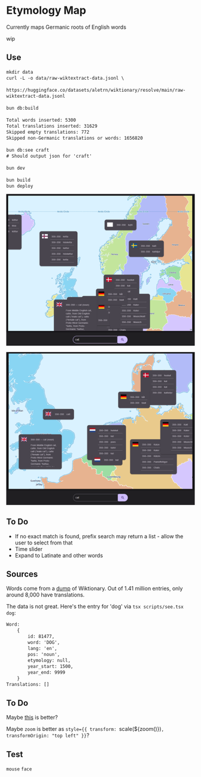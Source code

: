 # Etymology Map

Currently maps Germanic roots of English words

wip

## Use

    mkdir data
    curl -L -o data/raw-wiktextract-data.jsonl \
        https://huggingface.co/datasets/aletrn/wiktionary/resolve/main/raw-wiktextract-data.jsonl

    bun db:build

    Total words inserted: 5300
    Total translations inserted: 31629
    Skipped empty translations: 772
    Skipped non-Germanic translations or words: 1656820

    bun db:see craft
    # Should output json for 'craft'

    bun dev

    bun build
    bun deploy

![WIP](./README-init.png)

![WIP](./README-2.png)

## To Do

* If no exact match is found, prefix search may return a list - allow the user to select from that
* Time slider
* Expand to Latinate and other words

## Sources

Words come from a [dump](https://huggingface.co/datasets/aletrn/wiktionary/blob/main/raw-wiktextract-data.jsonl)
of Wiktionary. Out of 1.41 million entries, only around 8,000 have translations.

The data is not great. Here's the entry for 'dog' via `tsx scripts/see.tsx dog`:

    Word: 
        {
            id: 81477,       
            word: 'DOG',     
            lang: 'en',      
            pos: 'noun',     
            etymology: null, 
            year_start: 1500,
            year_end: 9999   
        }
    Translations: []


## To Do

Maybe [this](http://etym.org/) is better?

Maybe `zoom` is better as `style={{ transform: `scale(${zoom()})`, transformOrigin: "top left" }}`?

## Test

`mouse`
`face`